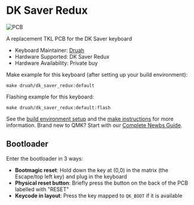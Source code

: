 # DK Saver Redux

![PCB](https://i.imgur.com/eEw8Yog.png)

A replacement TKL PCB for the DK Saver keyboard

* Keyboard Maintainer: [Druah](https://github.com/Druah)
* Hardware Supported: DK Saver Redux
* Hardware Availability: Private buy

Make example for this keyboard (after setting up your build environment):

    make druah/dk_saver_redux:default

Flashing example for this keyboard:

    make druah/dk_saver_redux:default:flash

See the [build environment setup](https://docs.qmk.fm/#/getting_started_build_tools) and the [make instructions](https://docs.qmk.fm/#/getting_started_make_guide) for more information. Brand new to QMK? Start with our [Complete Newbs Guide](https://docs.qmk.fm/#/newbs).

## Bootloader

Enter the bootloader in 3 ways:

* **Bootmagic reset**: Hold down the key at (0,0) in the matrix (the Escape/top left key) and plug in the keyboard
* **Physical reset button**: Briefly press the button on the back of the PCB labelled with "RESET"
* **Keycode in layout**: Press the key mapped to `QK_BOOT` if it is available
